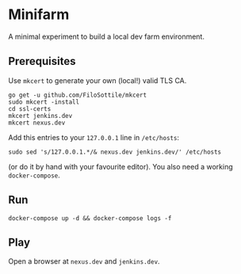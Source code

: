 Minifarm
========

A minimal experiment to build a local dev farm environment.

Prerequisites
-------------

Use `mkcert` to generate your own (local!) valid TLS CA.

```shell
go get -u github.com/FiloSottile/mkcert
sudo mkcert -install
cd ssl-certs
mkcert jenkins.dev
mkcert nexus.dev
```

Add this entries to your `127.0.0.1` line in `/etc/hosts`:

```
sudo sed 's/127.0.0.1.*/& nexus.dev jenkins.dev/' /etc/hosts
```

(or do it by hand with your favourite editor).
You also need a working `docker-compose`.


Run
---

```
docker-compose up -d && docker-compose logs -f
```

Play
----

Open a browser at `nexus.dev` and `jenkins.dev`.
